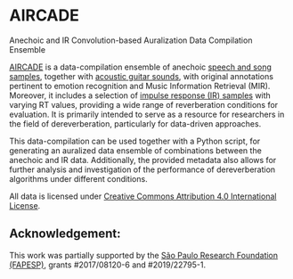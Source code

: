 # AIRCADE
Anechoic and IR Convolution-based Auralization Data Compilation Ensemble

[AIRCADE](https://zenodo.org/record/7818761#.ZDrig3bMJPZ) is a data-compilation ensemble of anechoic [speech and song samples](https://zenodo.org/record/1188976#.ZDrm6HbMJPY), together with [acoustic guitar sounds](https://zenodo.org/record/3371780#.YcCtvmjMJPY), with original annotations pertinent to emotion recognition and Music Information Retrieval (MIR). Moreover, it includes a selection of [impulse response (IR) samples](https://www.openair.hosted.york.ac.uk/) with varying RT values, providing a wide range of reverberation conditions for evaluation. It is primarily intended to serve as a resource for researchers in the field of dereverberation, particularly for data-driven approaches.

This data-compilation can be used together with a Python script, for generating an auralized data ensemble of combinations between the anechoic and IR data. Additionally, the provided metadata also allows for further analysis and investigation of the performance of dereverberation algorithms under different conditions.

All data is licensed under [Creative Commons Attribution 4.0 International License](https://creativecommons.org/licenses/by/4.0/).

## Acknowledgement:
This work was partially supported by the [São Paulo Research Foundation (FAPESP)](https://fapesp.br/), grants #2017/08120-6 and #2019/22795-1.
